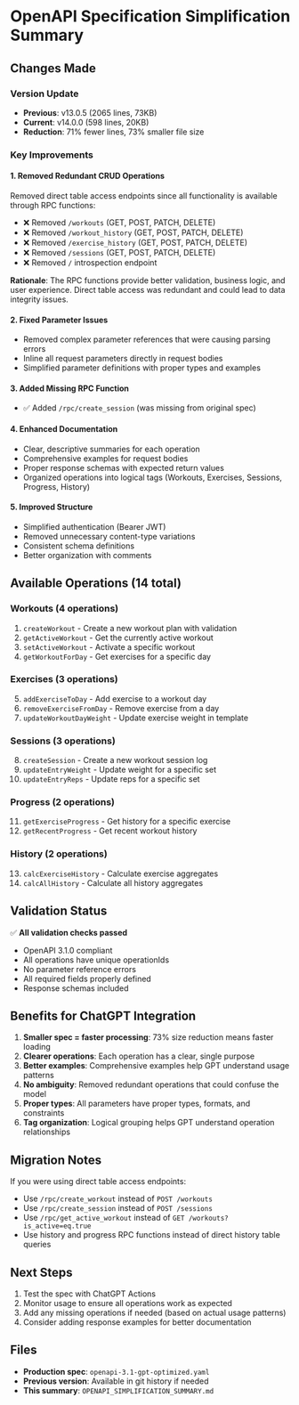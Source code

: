 # OpenAPI Specification Simplification Summary

## Changes Made

### Version Update
- **Previous**: v13.0.5 (2065 lines, 73KB)
- **Current**: v14.0.0 (598 lines, 20KB)
- **Reduction**: 71% fewer lines, 73% smaller file size

### Key Improvements

#### 1. Removed Redundant CRUD Operations
Removed direct table access endpoints since all functionality is available through RPC functions:
- ❌ Removed `/workouts` (GET, POST, PATCH, DELETE)
- ❌ Removed `/workout_history` (GET, POST, PATCH, DELETE)
- ❌ Removed `/exercise_history` (GET, POST, PATCH, DELETE)
- ❌ Removed `/sessions` (GET, POST, PATCH, DELETE)
- ❌ Removed `/` introspection endpoint

**Rationale**: The RPC functions provide better validation, business logic, and user experience. Direct table access was redundant and could lead to data integrity issues.

#### 2. Fixed Parameter Issues
- Removed complex parameter references that were causing parsing errors
- Inline all request parameters directly in request bodies
- Simplified parameter definitions with proper types and examples

#### 3. Added Missing RPC Function
- ✅ Added `/rpc/create_session` (was missing from original spec)

#### 4. Enhanced Documentation
- Clear, descriptive summaries for each operation
- Comprehensive examples for request bodies
- Proper response schemas with expected return values
- Organized operations into logical tags (Workouts, Exercises, Sessions, Progress, History)

#### 5. Improved Structure
- Simplified authentication (Bearer JWT)
- Removed unnecessary content-type variations
- Consistent schema definitions
- Better organization with comments

## Available Operations (14 total)

### Workouts (4 operations)
1. `createWorkout` - Create a new workout plan with validation
2. `getActiveWorkout` - Get the currently active workout
3. `setActiveWorkout` - Activate a specific workout
4. `getWorkoutForDay` - Get exercises for a specific day

### Exercises (3 operations)
5. `addExerciseToDay` - Add exercise to a workout day
6. `removeExerciseFromDay` - Remove exercise from a day
7. `updateWorkoutDayWeight` - Update exercise weight in template

### Sessions (3 operations)
8. `createSession` - Create a new workout session log
9. `updateEntryWeight` - Update weight for a specific set
10. `updateEntryReps` - Update reps for a specific set

### Progress (2 operations)
11. `getExerciseProgress` - Get history for a specific exercise
12. `getRecentProgress` - Get recent workout history

### History (2 operations)
13. `calcExerciseHistory` - Calculate exercise aggregates
14. `calcAllHistory` - Calculate all history aggregates

## Validation Status

✅ **All validation checks passed**
- OpenAPI 3.1.0 compliant
- All operations have unique operationIds
- No parameter reference errors
- All required fields properly defined
- Response schemas included

## Benefits for ChatGPT Integration

1. **Smaller spec = faster processing**: 73% size reduction means faster loading
2. **Clearer operations**: Each operation has a clear, single purpose
3. **Better examples**: Comprehensive examples help GPT understand usage patterns
4. **No ambiguity**: Removed redundant operations that could confuse the model
5. **Proper types**: All parameters have proper types, formats, and constraints
6. **Tag organization**: Logical grouping helps GPT understand operation relationships

## Migration Notes

If you were using direct table access endpoints:
- Use `/rpc/create_workout` instead of `POST /workouts`
- Use `/rpc/create_session` instead of `POST /sessions`
- Use `/rpc/get_active_workout` instead of `GET /workouts?is_active=eq.true`
- Use history and progress RPC functions instead of direct history table queries

## Next Steps

1. Test the spec with ChatGPT Actions
2. Monitor usage to ensure all operations work as expected
3. Add any missing operations if needed (based on actual usage patterns)
4. Consider adding response examples for better documentation

## Files

- **Production spec**: `openapi-3.1-gpt-optimized.yaml`
- **Previous version**: Available in git history if needed
- **This summary**: `OPENAPI_SIMPLIFICATION_SUMMARY.md`
